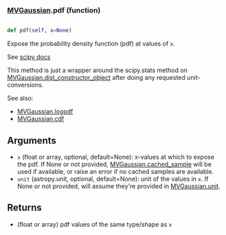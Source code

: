 ### [MVGaussian](MVGaussian.md).pdf (function)


```py

def pdf(self, x=None)

```



Expose the probability density function (pdf) at values of `x`.

See [scipy docs](https://docs.scipy.org/doc/scipy/reference/generated/scipy.stats.rv_continuous.pdf.html)

This method is just a wrapper around the scipy.stats method on
[MVGaussian.dist_constructor_object](MVGaussian.dist_constructor_object.md) after doing any requested unit-conversions.

See also:
* [MVGaussian.logpdf](MVGaussian.logpdf.md)
* [MVGaussian.cdf](MVGaussian.cdf.md)

Arguments
----------
* `x` (float or array, optional, default=None): x-values at which to
    expose the pdf.  If None or not provided, [MVGaussian.cached_sample](MVGaussian.cached_sample.md)
    will be used if available, or raise an error if no cached samples
    are available.
* `unit` (astropy.unit, optional, default=None): unit of the values
    in `x`.  If None or not provided, will assume they're provided in
    [MVGaussian.unit](MVGaussian.unit.md).

Returns
---------
* (float or array) pdf values of the same type/shape as `x`

